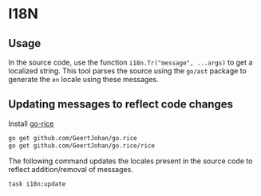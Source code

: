 # I18N

## Usage

In the source code, use the function `i18n.Tr("message", ...args)` to get a localized string. This tool parses the source using the `go/ast` package to generate the `en` locale using these messages.

## Updating messages to reflect code changes

Install [go-rice](https://github.com/GeertJohan/go.rice)

```sh
go get github.com/GeertJohan/go.rice
go get github.com/GeertJohan/go.rice/rice
```

The following command updates the locales present in the source code to reflect addition/removal of messages.

```sh
task i18n:update
```